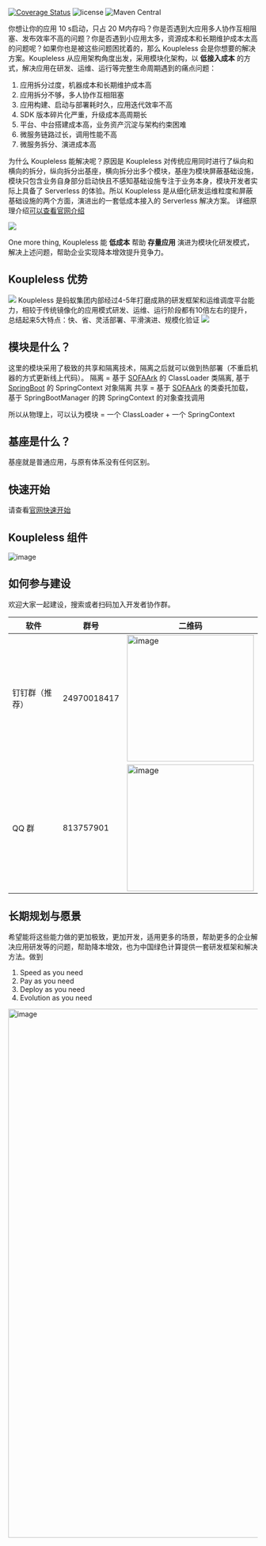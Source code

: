[![Coverage Status](https://codecov.io/gh/sofastack/sofa-serverless/branch/master/graph/badge.svg)](https://codecov.io/gh/sofastack/sofa-serverless/branch/master/graph/badge.svg)
![license](https://img.shields.io/badge/license-Apache--2.0-green.svg)
![Maven Central](https://img.shields.io/maven-central/v/com.alipay.sofa.serverless/sofa-serverless-runtime)

你想让你的应用 10 s启动，只占 20 M内存吗？你是否遇到大应用多人协作互相阻塞、发布效率不高的问题？你是否遇到小应用太多，资源成本和长期维护成本太高的问题呢？如果你也是被这些问题困扰着的，那么 Koupleless 会是你想要的解决方案。Koupleless 从应用架构角度出发，采用模块化架构，以 **低接入成本** 的方式，解决应用在研发、运维、运行等完整生命周期遇到的痛点问题：

1. 应用拆分过度，机器成本和长期维护成本高
2. 应用拆分不够，多人协作互相阻塞
3. 应用构建、启动与部署耗时久，应用迭代效率不高
4. SDK 版本碎片化严重，升级成本高周期长
5. 平台、中台搭建成本高，业务资产沉淀与架构约束困难
6. 微服务链路过长，调用性能不高
7. 微服务拆分、演进成本高

为什么 Koupleless 能解决呢？原因是 Koupleless 对传统应用同时进行了纵向和横向的拆分，纵向拆分出基座，横向拆分出多个模块，基座为模块屏蔽基础设施，模块只包含业务自身部分启动快且不感知基础设施专注于业务本身，模块开发者实际上具备了 Serverless 的体验。所以 Koupleless 是从细化研发运维粒度和屏蔽基础设施的两个方面，演进出的一套低成本接入的 Serverless 解决方案。
详细原理介绍[可以查看官网介绍](https://sofaserverless.gitee.io/docs/introduction/architecture/arch-principle/)

![](https://intranetproxy.alipay.com/skylark/lark/0/2023/png/149473/1695131554610-ef5c4a2f-0080-45eb-8fed-55fdf5d827f9.png#clientId=ua84a92a5-30aa-4&from=paste&height=459&id=u7227f759&originHeight=918&originWidth=3714&originalType=binary&ratio=2&rotation=0&showTitle=false&size=309179&status=done&style=none&taskId=u12307968-2a79-4f77-9c78-e976399c60e&title=&width=1857)

One more thing, Koupleless 能 **低成本** 帮助 **存量应用** 演进为模块化研发模式，解决上述问题，帮助企业实现降本增效提升竞争力。

## Koupleless 优势

![](https://intranetproxy.alipay.com/skylark/lark/0/2023/png/149473/1695180250909-f5eca1b3-c416-4bac-9732-549a9bed8b87.png#clientId=ueb39d37f-ca7b-4&from=paste&height=261&id=u8907b613&originHeight=522&originWidth=2838&originalType=binary&ratio=2&rotation=0&showTitle=false&size=219589&status=done&style=none&taskId=ua4b2bd1b-a75f-4945-abce-68826a43377&title=&width=1419)
Koupleless 是蚂蚁集团内部经过4-5年打磨成熟的研发框架和运维调度平台能力，相较于传统镜像化的应用模式研发、运维、运行阶段都有10倍左右的提升，总结起来5大特点：快、省、灵活部署、平滑演进、规模化验证
![](https://github.com/sofastack/sofa-serverless/assets/3754074/11d1d662-d33b-482b-946b-bf600aeb34da)

## 模块是什么？
这里的模块采用了极致的共享和隔离技术，隔离之后就可以做到热部署（不重启机器的方式更新线上代码）。
隔离 = 基于 [SOFAArk](https://github.com/sofastack/sofa-ark) 的 ClassLoader 类隔离, 基于 [SpringBoot](https://github.com/spring-projects/spring-boot) 的 SpringContext 对象隔离
共享 = 基于 [SOFAArk](https://github.com/sofastack/sofa-ark) 的类委托加载，基于 SpringBootManager 的跨 SpringContext 的对象查找调用 

所以从物理上，可以认为模块 = 一个 ClassLoader + 一个 SpringContext

## 基座是什么？
基座就是普通应用，与原有体系没有任何区别。

## 快速开始
请查看[官网快速开始](https://sofaserverless.gitee.io/docs/quick-start/)

## Koupleless 组件

![image](https://github.com/sofastack/sofa-serverless/assets/101314559/995f1e17-f3be-4672-b1b8-c0c041590fb0)

## 如何参与建设
欢迎大家一起建设，搜索或者扫码加入开发者协作群。

|软件|群号|二维码|
|-|-|-|
| 钉钉群（推荐）| 24970018417 | <img width="256" alt="image" src="https://github.com/koupleless/koupleless/assets/3754074/7ba1db74-20c1-43a4-a2ab-d38c99a920cd"> |
| QQ 群 | 813757901 | <img width="256" alt="image" src="https://github.com/koupleless/koupleless/assets/3754074/4445e3b3-dbc9-4761-a578-90c578e21954"> |

## 长期规划与愿景
希望能将这些能力做的更加极致，更加开发，适用更多的场景，帮助更多的企业解决应用研发等的问题，帮助降本增效，也为中国绿色计算提供一套研发框架和解决方法。做到

1. Speed as you need
2. Pay as you need
3. Deploy as you need
4. Evolution as you need

<img width="1069" alt="image" src="https://github.com/koupleless/koupleless/assets/3754074/17ebd41d-38c7-46e8-a4ba-b6b8bf8f76dd">
